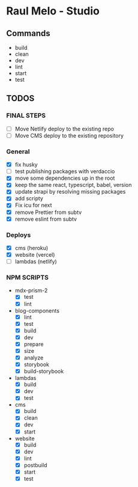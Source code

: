 # Raul Melo - Studio

## Commands

- build
- clean
- dev
- lint
- start
- test

<!--
Scripts to import projects
lerna import ../raulmelo-dev-server --dest=apps --flatten -y
lerna import ../raulmelo-dev-web --dest=apps --flatten -y
lerna import ../mdx-prism-2 --dest=packages --flatten -y
lerna import ../raulmelo-dev-components --dest=packages --flatten -y
 -->

## TODOS

### FINAL STEPS

- [ ] Move Netlify deploy to the existing repo
- [ ] Move CMS deploy to the existing repository

### General

- [x] fix husky
- [ ] test publishing packages with verdaccio
- [x] move some dependencies up in the root
- [x] keep the same react, typescript, babel, version
- [x] update strapi by resolving missing packages
- [x] add scripty
- [x] Fix icu for next
- [x] remove Prettier from subtv
- [x] remove eslint from subtv

### Deploys

- [x] cms (heroku)
- [x] website (vercel)
- [ ] lambdas (netlify)

### NPM SCRIPTS

- mdx-prism-2
  - [x] test
  - [x] lint
- blog-components
  - [x] lint
  - [x] test
  - [x] build
  - [x] dev
  - [x] prepare
  - [x] size
  - [x] analyze
  - [x] storybook
  - [x] build-storybook
- lambdas
  - [x] build
  - [x] dev
  - [x] test
- cms
  - [x] build
  - [x] clean
  - [x] dev
  - [x] start
- website
  - [x] build
  - [x] dev
  - [x] lint
  - [x] postbuild
  - [x] start
  - [x] test

